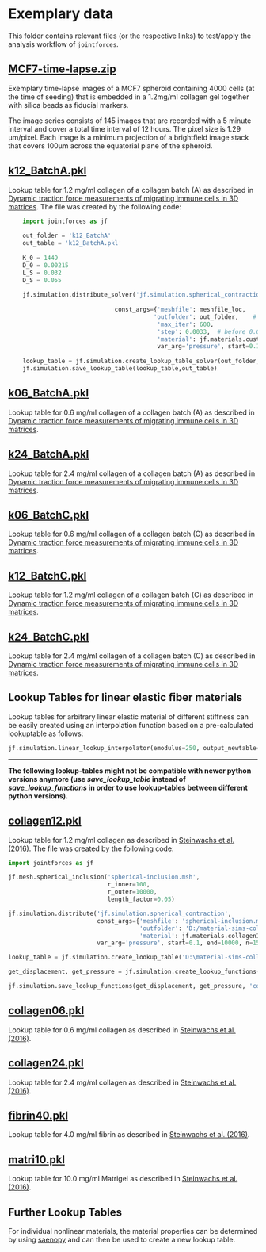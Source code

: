 # Exemplary data

This folder contains relevant files (or the respective links) to test/apply the analysis workflow of `jointforces`.

## [MCF7-time-lapse.zip](https://www.dropbox.com/s/b6uztm3tgdo491p/MCF7-time-lapse.zip?dl=1)

Exemplary time-lapse images of a MCF7 spheroid containing 4000 cells (at the time of seeding) that is embedded in a 1.2mg/ml collagen gel together with silica beads as fiducial markers.

The image series consists of 145 images that are recorded with a 5 minute interval and cover a total time interval of 12 hours. The pixel size is 1.29 µm/pixel. Each image is a minimum projection of a brightfield image stack that covers 100µm across the equatorial plane of the spheroid.




## [k12_BatchA.pkl](https://github.com/christophmark/jointforces/blob/master/docs/data/k12_BatchA.pkl)

Lookup table for 1.2 mg/ml collagen of a collagen batch (A) as described in [Dynamic traction force measurements of migrating immune cells in 3D matrices](https://doi.org/10.1101/2022.11.16.516758). The file was created by the following code:


```python
    import jointforces as jf
    
    out_folder = 'k12_BatchA'
    out_table = 'k12_BatchA.pkl'
    
    K_0 = 1449  
    D_0 = 0.00215
    L_S = 0.032
    D_S = 0.055 
      
    jf.simulation.distribute_solver('jf.simulation.spherical_contraction_solver',
    
                              const_args={'meshfile': meshfile_loc,     # path to the provided or the new generated mesh
                                         'outfolder': out_folder,    # output folder to store individual simulations
                                          'max_iter': 600,
                                          'step': 0.0033,  # before 0.033
                                          'material': jf.materials.custom(K_0, D_0, L_S, D_S) },      # Enter your own material parameters here
                                          var_arg='pressure', start=0.1, end=10000, n=150, log_scaling=True, n_cores=2, get_initial=True)
      
    lookup_table = jf.simulation.create_lookup_table_solver(out_folder, x0=1, x1=50, n=100)    # output folder for combining the individual simulations
    jf.simulation.save_lookup_table(lookup_table,out_table)
```

## [k06_BatchA.pkl](https://github.com/christophmark/jointforces/blob/master/docs/data/k06_BatchA.pkl)

Lookup table for 0.6 mg/ml collagen of a collagen batch (A) as described in [Dynamic traction force measurements of migrating immune cells in 3D matrices](https://doi.org/10.1101/2022.11.16.516758). 


## [k24_BatchA.pkl](https://github.com/christophmark/jointforces/blob/master/docs/data/k24_BatchA.pkl)

Lookup table for 2.4 mg/ml collagen of a collagen batch (A) as described in [Dynamic traction force measurements of migrating immune cells in 3D matrices](https://doi.org/10.1101/2022.11.16.516758). 




## [k06_BatchC.pkl](https://github.com/christophmark/jointforces/blob/master/docs/data/k06_BatchC.pkl)

Lookup table for 0.6 mg/ml collagen of a collagen batch (C) as described in [Dynamic traction force measurements of migrating immune cells in 3D matrices](https://doi.org/10.1101/2022.11.16.516758). 


## [k12_BatchC.pkl](https://github.com/christophmark/jointforces/blob/master/docs/data/k12_BatchC.pkl)

Lookup table for 1.2 mg/ml collagen of a collagen batch (C) as described in [Dynamic traction force measurements of migrating immune cells in 3D matrices](https://doi.org/10.1101/2022.11.16.516758). 

## [k24_BatchC.pkl](https://github.com/christophmark/jointforces/blob/master/docs/data/k24_BatchC.pkl)

Lookup table for 2.4 mg/ml collagen of a collagen batch (C) as described in [Dynamic traction force measurements of migrating immune cells in 3D matrices](https://doi.org/10.1101/2022.11.16.516758). 










## Lookup Tables for linear elastic fiber materials

Lookup tables for arbitrary linear elastic material of different stiffness can be easily created using an interpolation function based on a pre-calculated lookuptable as follows:

```python
jf.simulation.linear_lookup_interpolator(emodulus=250, output_newtable="linear-lookup-emodul-250Pa.pkl", 
```






--------------------------------------------------------------------------------------------------------------------------------------------------
**The following lookup-tables might not be compatible with newer python versions anymore (use *save_lookup_table* instead of *save_lookup_functions* in order to use lookup-tables between different python versions).**




## [collagen12.pkl](https://github.com/christophmark/jointforces/blob/master/docs/data/collagen12.pkl)

Lookup table for 1.2 mg/ml collagen as described in [Steinwachs et al. (2016)](https://www.nature.com/articles/nmeth.3685). The file was created by the following code:

```python
import jointforces as jf

jf.mesh.spherical_inclusion('spherical-inclusion.msh',
                            r_inner=100,
                            r_outer=10000,
                            length_factor=0.05)

jf.simulation.distribute('jf.simulation.spherical_contraction',
                         const_args={'meshfile': 'spherical-inclusion.msh',
                                     'outfolder': 'D:/material-sims-collagen12',
                                     'material': jf.materials.collagen12},
                         var_arg='pressure', start=0.1, end=10000, n=150, log_scaling=True, n_cores=3)

lookup_table = jf.simulation.create_lookup_table('D:\material-sims-collagen12', x0=1, x1=50, n=150)

get_displacement, get_pressure = jf.simulation.create_lookup_functions(lookup_table)

jf.simulation.save_lookup_functions(get_displacement, get_pressure, 'collagen12.pkl')
```


## [collagen06.pkl](https://github.com/christophmark/jointforces/blob/master/docs/data/collagen06.pkl)

Lookup table for 0.6 mg/ml collagen as described in [Steinwachs et al. (2016)](https://www.nature.com/articles/nmeth.3685).

## [collagen24.pkl](https://github.com/christophmark/jointforces/blob/master/docs/data/collagen24.pkl)

Lookup table for 2.4 mg/ml collagen as described in [Steinwachs et al. (2016)](https://www.nature.com/articles/nmeth.3685).

## [fibrin40.pkl](https://github.com/christophmark/jointforces/blob/master/docs/data/fibrin40.pkl)

Lookup table for 4.0 mg/ml fibrin as described in [Steinwachs et al. (2016)](https://www.nature.com/articles/nmeth.3685).

## [matri10.pkl](https://github.com/christophmark/jointforces/blob/master/docs/data/matri10.pkl)

Lookup table for 10.0 mg/ml Matrigel as described in [Steinwachs et al. (2016)](https://www.nature.com/articles/nmeth.3685).

## Further Lookup Tables

For individual nonlinear materials, the material properties can be determined by using [saenopy](https://saenopy.readthedocs.io/en/latest/fit_material_parameters.html) and can then be used to create a new lookup table. 





